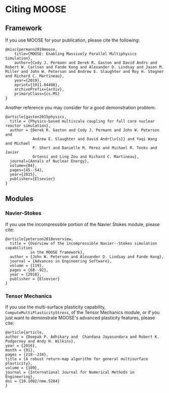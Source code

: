 # Citing MOOSE

## Framework

If you use MOOSE for your publication, please cite the following:

```
@misc{permann2019moose,
    title={MOOSE: Enabling Massively Parallel Multiphysics Simulation},
    author={Cody J. Permann and Derek R. Gaston and David Andrs and Robert W. Carlsen and Fande Kong and Alexander D. Lindsay and Jason M. Miller and John W. Peterson and Andrew E. Slaughter and Roy H. Stogner and Richard C. Martineau},
    year={2019},
    eprint={1911.04488},
    archivePrefix={arXiv},
    primaryClass={cs.MS}
}
```

Another reference you may consider for a good demonstration problem:

```
@article{gaston2015physics,
  title = {Physics-based multiscale coupling for full core nuclear reactor simulation},
  author = {Derek R. Gaston and Cody J. Permann and John W. Peterson and
            Andrew E. Slaughter and David Andr{\v{s}} and Yaqi Wang and Michael
            P. Short and Danielle M. Perez and Michael R. Tonks and Javier
            Ortensi and Ling Zou and Richard C. Martineau},
  journal={Annals of Nuclear Energy},
  volume={84},
  pages={45--54},
  year={2015},
  publisher={Elsevier}
}
```

## Modules

### Navier-Stokes

If you use the incompressible portion of the Navier Stokes module, please cite:

```
@article{peterson2018overview,
  title = {Overview of the incompressible Navier--Stokes simulation capabilities
           in the MOOSE framework},
  author = {John W. Peterson and Alexander D. Lindsay and Fande Kong},
  journal = {Advances in Engineering Software},
  volume = {119},
  pages = {68--92},
  year = {2018},
  publisher = {Elsevier}
}
```

### Tensor Mechanics

If you use the multi-surface plasticity capability, `ComputeMultiPlasticityStress`, of the Tensor Mechanics module, or if you just want to demonstrate MOOSE's advanced plasticity features, please cite:

```
@article{article,
author = {Deepak P. Adhikary and  Chandana Jayasundara and Robert K. Podgorney and Andy H. Wilkins},
year = {2016},
month = {01},
pages = {218--234},
title = {A robust return-map algorithm for general multisurface plasticity},
volume = {109},
journal = {International Journal for Numerical Methods in Engineering},
doi = {10.1002/nme.5284}
}
```
